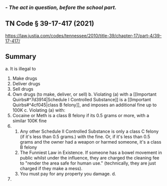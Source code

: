 ### *- The act in question, before the school part.*

## TN Code § 39-17-417 (2021) 

https://law.justia.com/codes/tennessee/2010/title-39/chapter-17/part-4/39-17-417/
## Summary

a. It is illegal to
1. Make drugs
2. Deliver drugs
3. Sell drugs
4. Own drugs (to make, deliver, or sell)
b. Violating (a) with a [[Important Quirbs#^7d3914|Schedule I Controlled Substance]] is a [[Important Quirbs#^4cf045|class B felony]], and imposes an additional fine up to 100K
c. Violating (a) with:
1. Cocaine or Meth is a class B felony if its 0.5 grams or more, with a similar 100K fine
2. 
	1. Any other Schedule II Controlled Substance is only a class C felony (if it's less than 0.5 grams.) with the fine. Or, if it's less than 0.5 grams and the owner had a weapon or harmed someone, it's a class B felony
	2. The Funniest Law in Existence. If someone has a bowel movement in public whilst under the influence, they are charged the cleaning fee to "render the area safe for human use." (technically, they are just charged if they make a mess).
	3. You must pay for any property you damage.
d. 
1. 